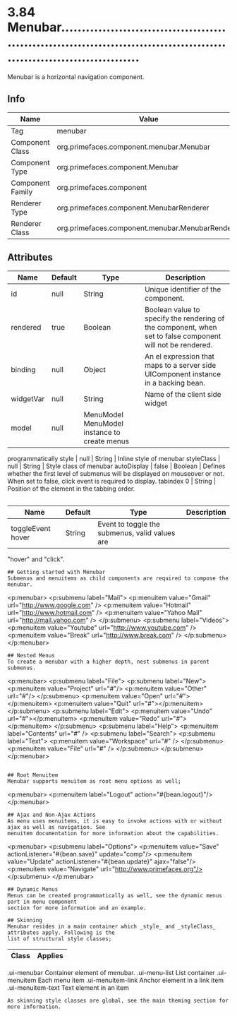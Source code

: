 # 3.84 Menubar.............................................................................................................................

Menubar is a horizontal navigation component.

## Info

| Name | Value |
| - | - |
| Tag | menubar
| Component Class | org.primefaces.component.menubar.Menubar
| Component Type | org.primefaces.component.Menubar
| Component Family | org.primefaces.component |
| Renderer Type | org.primefaces.component.MenubarRenderer
| Renderer Class | org.primefaces.component.menubar.MenubarRenderer

## Attributes

| Name | Default | Type | Description | 
| --- | --- | --- | --- |
id | null | String | Unique identifier of the component.
rendered | true | Boolean | Boolean value to specify the rendering of the component, when set to false component will not be rendered.
binding | null | Object | An el expression that maps to a server side UIComponent instance in a backing bean.
widgetVar | null | String | Name of the client side widget
model | null | MenuModel MenuModel instance to create menus
programmatically
style | null | String | Inline style of menubar
styleClass | null | String | Style class of menubar
autoDisplay | false | Boolean | Defines whether the first level of submenus will
be displayed on mouseover or not. When
set to false, click event is required to display.
tabindex 0 | String | Position of the element in the tabbing order.
```

```
| Name | Default | Type | Description | 
| --- | --- | --- | --- |
toggleEvent hover | String | Event to toggle the submenus, valid values are
"hover" and "click".
```
## Getting started with Menubar
Submenus and menuitems as child components are required to compose the menubar.

```
<p:menubar>
<p:submenu label="Mail">
<p:menuitem value="Gmail" url="http://www.google.com" />
<p:menuitem value="Hotmail" url="http://www.hotmail.com" />
<p:menuitem value="Yahoo Mail" url="http://mail.yahoo.com" />
</p:submenu>
<p:submenu label="Videos">
<p:menuitem value="Youtube" url="http://www.youtube.com" />
<p:menuitem value="Break" url="http://www.break.com" />
</p:submenu>
</p:menubar>
```
## Nested Menus
To create a menubar with a higher depth, nest submenus in parent submenus.

```
<p:menubar>
<p:submenu label="File">
<p:submenu label="New">
<p:menuitem value="Project" url="#"/>
<p:menuitem value="Other" url="#"/>
</p:submenu>
<p:menuitem value="Open" url="#"></p:menuitem>
<p:menuitem value="Quit" url="#"></p:menuitem>
</p:submenu>
<p:submenu label="Edit">
<p:menuitem value="Undo" url="#"></p:menuitem>
<p:menuitem value="Redo" url="#"></p:menuitem>
</p:submenu>
<p:submenu label="Help">
<p:menuitem label="Contents" url="#" />
<p:submenu label="Search">
<p:submenu label="Text">
<p:menuitem value="Workspace" url="#" />
</p:submenu>
<p:menuitem value="File" url="#" />
</p:submenu>
</p:submenu>
</p:menubar>
```

## Root Menuitem
Menubar supports menuitem as root menu options as well;

```
<p:menubar>
<p:menuitem label="Logout" action="#{bean.logout}"/>
</p:menubar>
```
## Ajax and Non-Ajax Actions
As menu uses menuitems, it is easy to invoke actions with or without ajax as well as navigation. See
menuitem documentation for more information about the capabilities.

```
<p:menubar>
<p:submenu label="Options">
<p:menuitem value="Save" actionListener="#{bean.save}" update="comp"/>
<p:menuitem value="Update" actionListener="#{bean.update}" ajax="false"/>
<p:menuitem value="Navigate" url="http://www.primefaces.org"/>
</p:submenu>
</p:menubar>
```
## Dynamic Menus
Menus can be created programmatically as well, see the dynamic menus part in menu component
section for more information and an example.

## Skinning
Menubar resides in a main container which _style_ and _styleClass_ attributes apply. Following is the
list of structural style classes;

```
| Class | Applies | 
| --- | --- | 
.ui-menubar Container element of menubar.
.ui-menu-list List container
.ui-menuitem Each menu item
.ui-menuitem-link Anchor element in a link item
.ui-menuitem-text Text element in an item
```
As skinning style classes are global, see the main theming section for more information.

